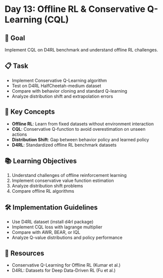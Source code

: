 # Day 13: Offline RL & Conservative Q-Learning (CQL)

## 🎯 Goal
Implement CQL on D4RL benchmark and understand offline RL challenges.

## 📋 Task
- Implement Conservative Q-Learning algorithm
- Test on D4RL HalfCheetah-medium dataset
- Compare with behavior cloning and standard Q-learning
- Analyze distribution shift and extrapolation errors

## 🔑 Key Concepts
- **Offline RL**: Learn from fixed datasets without environment interaction
- **CQL**: Conservative Q-function to avoid overestimation on unseen actions
- **Distribution Shift**: Gap between behavior policy and learned policy
- **D4RL**: Standardized offline RL benchmark datasets

## 📚 Learning Objectives
1. Understand challenges of offline reinforcement learning
2. Implement conservative value function estimation
3. Analyze distribution shift problems
4. Compare offline RL algorithms

## 🛠️ Implementation Guidelines
- Use D4RL dataset (install d4rl package)
- Implement CQL loss with lagrange multiplier
- Compare with AWR, BEAR, or IQL
- Analyze Q-value distributions and policy performance

## 📖 Resources
- Conservative Q-Learning for Offline RL (Kumar et al.)
- D4RL: Datasets for Deep Data-Driven RL (Fu et al.) 
